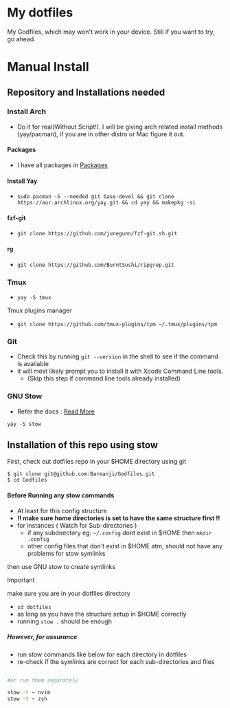 # My dotfiles
My Godfiles, which may won't work in your device.
Still if you want to try, go ahead.

# Manual Install
## Repository and Installations needed

### Install Arch
- Do it for real(Without Script!). I will be giving arch related install methods (yay/pacman), if you are in other distro or Mac figure it out.
#### Packages
- I have all packages in [Packages]("https://github.com/Barmanji/Godfiles/tree/master/InstalledArchPackages")
#### Install Yay
- `sudo pacman -S --needed git base-devel && git clone https://aur.archlinux.org/yay.git && cd yay && makepkg -si`

#### fzf-git
- `git clone https://github.com/junegunn/fzf-git.sh.git`

#### rg
- `git clone https://github.com/BurntSushi/ripgrep.git`

### Tmux
- `yay -S tmux`

Tmux plugins manager
- `git clone https://github.com/tmux-plugins/tpm ~/.tmux/plugins/tpm`

### Git

-   Check this by running `git --version` in the shell to see if the command is available
-   it will most likely prompt you to install it with Xcode Command Line tools.
    - (Skip this step if command line tools already installed)

### GNU Stow
- Refer the docs : [Read More](https://www.gnu.org/software/stow/)
```
yay -S stow
```

## Installation of this repo using stow

First, check out dotfiles repo in your $HOME directory using git

```
$ git clone git@github.com:Barmanji/Godfiles.git
$ cd Godfiles
```
#### Before Running any stow commands
- At least for this config structure
- **!! make sure home directories is set to have the same structure first !!**
- for instances ( Watch for Sub-directories )
    - if any subdirectory eg: `~/.config` dont exist in $HOME then `mkdir .config`
    - other config files that don't exist in $HOME atm, should not have any problems
      for stow symlinks


then use GNU stow to create symlinks
> [!IMPORTANT]
> make sure you are in your dotfiles directory

- `cd dotfiles`
- as long as you have the structure setup in $HOME correctly
- running `stow .` should be enough

##### However, for assurance
- run stow commands like below for each directory in dotfiles
- re-check if the symlinks are correct for each sub-directories and files
```bash

#or run them separately

stow -t ~ nvim
stow -t ~ zsh
```

